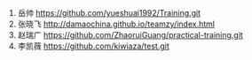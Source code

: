 1. 岳帅 https://github.com/yueshuai1992/Training.git
2. 张晓飞 http://damaochina.github.io/teamzy/index.html
3. 赵瑞广 https://github.com/ZhaoruiGuang/practical-training.git    
4. 李凯薇 https://github.com/kiwiaza/test.git